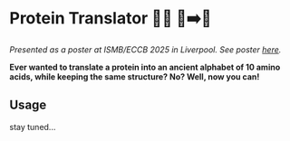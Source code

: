 # Protein Translator 🧬🧩 📃➡️📜

*Presented as a poster at ISMB/ECCB 2025 in Liverpool. See poster [here](poster.pdf).*

**Ever wanted to translate a protein into an ancient alphabet of 10 amino acids, while keeping the same structure? No? Well, now you can!**

## Usage

stay tuned...
